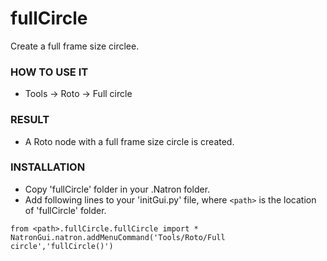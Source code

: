 # fullCircle

Create a full frame size circlee.

### HOW TO USE IT

* Tools -> Roto -> Full circle

### RESULT

* A Roto node with a full frame size circle is created.

### INSTALLATION

* Copy 'fullCircle' folder in your .Natron folder.
* Add following lines to your 'initGui.py' file, where ``<path>`` is the location of 'fullCircle' folder.

```
from <path>.fullCircle.fullCircle import *
NatronGui.natron.addMenuCommand('Tools/Roto/Full circle','fullCircle()')
```